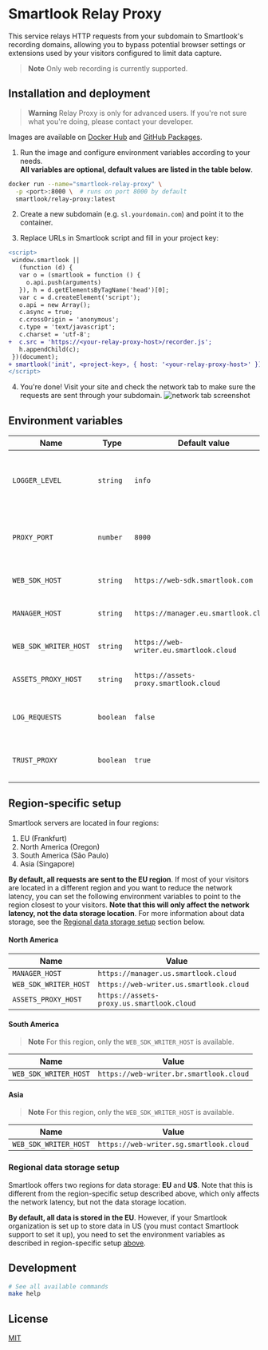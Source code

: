 # Smartlook Relay Proxy

This service relays HTTP requests from your subdomain to
Smartlook's recording domains, allowing you to bypass potential
browser settings or extensions used by your visitors configured to limit data capture.

> **Note**
> Only web recording is currently supported.

## Installation and deployment

> **Warning**
> Relay Proxy is only for advanced users. If you're not sure what you're doing, please contact your developer.

Images are available on [Docker Hub](https://hub.docker.com/r/smartlook/relay-proxy) and [GitHub Packages](https://github.com/smartlook/smartlook-relay-proxy/pkgs/container/relay-proxy).

1. Run the image and configure environment variables according to your needs.  
   **All variables are optional, default values are listed in the table below**.

```bash
docker run --name="smartlook-relay-proxy" \
  -p <port>:8000 \  # runs on port 8000 by default
  smartlook/relay-proxy:latest
```

2. Create a new subdomain (e.g. `sl.yourdomain.com`) and point it to the container.

3. Replace URLs in Smartlook script and fill in your project key:

```diff
<script>
 window.smartlook ||
   (function (d) {
   var o = (smartlook = function () {
     o.api.push(arguments)
   }), h = d.getElementsByTagName('head')[0];
   var c = d.createElement('script');
   o.api = new Array();
   c.async = true;
   c.crossOrigin = 'anonymous';
   c.type = 'text/javascript';
   c.charset = 'utf-8';
+  c.src = 'https://<your-relay-proxy-host>/recorder.js';
   h.appendChild(c);
 })(document);
+ smartlook('init', <project-key>, { host: '<your-relay-proxy-host>' });
</script>
```

4. You're done! Visit your site and check the network tab to make sure the requests are sent through your subdomain.
   ![network tab screenshot](https://raw.githubusercontent.com/smartlook/smartlook-relay-proxy/main/network.png)

## Environment variables

| Name                  | Type      | Default value                           | Description                                                                                        |
| --------------------- | --------- | --------------------------------------- | -------------------------------------------------------------------------------------------------- |
| `LOGGER_LEVEL`        | `string`  | `info`                                  | One of `trace`, `debug`, `info`, `warn`, `error`, `fatal`, `silent`                                |
| `PROXY_PORT`          | `number`  | `8000`                                  | Port which will the HTTP server listen on                                                          |
| `WEB_SDK_HOST`        | `string`  | `https://web-sdk.smartlook.com`         | Smartlook Web SDK host                                                                             |
| `MANAGER_HOST`        | `string`  | `https://manager.eu.smartlook.cloud`    | Smartlook Manager host                                                                             |
| `WEB_SDK_WRITER_HOST` | `string`  | `https://web-writer.eu.smartlook.cloud` | Smartlook Web Writer host                                                                          |
| `ASSETS_PROXY_HOST`   | `string`  | `https://assets-proxy.smartlook.cloud`  | Smartlook Assets Proxy host                                                                        |
| `LOG_REQUESTS`        | `boolean` | `false`                                 | Log all requests (useful for debugging)                                                            |
| `TRUST_PROXY`         | `boolean` | `true`                                  | See Fastify's [trustProxy](https://www.fastify.io/docs/latest/Reference/Server/#trustproxy) option |

## Region-specific setup

Smartlook servers are located in four regions:

1. EU (Frankfurt)
1. North America (Oregon)
1. South America (São Paulo)
1. Asia (Singapore)

**By default, all requests are sent to the EU region**. If most of your visitors are located in a different region and you want to reduce the network latency, you can set the following environment variables to point to the region closest to your visitors. **Note that this will only affect the network latency, not the data storage location**. For more information about data storage, see the [Regional data storage setup](#regional-data-storage-setup) section below.

#### North America

| Name                  | Value                                     |
| --------------------- | ----------------------------------------- |
| `MANAGER_HOST`        | `https://manager.us.smartlook.cloud`      |
| `WEB_SDK_WRITER_HOST` | `https://web-writer.us.smartlook.cloud`   |
| `ASSETS_PROXY_HOST`   | `https://assets-proxy.us.smartlook.cloud` |

#### South America

> **Note**
> For this region, only the `WEB_SDK_WRITER_HOST` is available.

| Name                  | Value                                   |
| --------------------- | --------------------------------------- |
| `WEB_SDK_WRITER_HOST` | `https://web-writer.br.smartlook.cloud` |

#### Asia

> **Note**
> For this region, only the `WEB_SDK_WRITER_HOST` is available.

| Name                  | Value                                   |
| --------------------- | --------------------------------------- |
| `WEB_SDK_WRITER_HOST` | `https://web-writer.sg.smartlook.cloud` |

### Regional data storage setup

Smartlook offers two regions for data storage: **EU** and **US**. Note that this is different from the region-specific setup described above, which only affects the network latency, but not the data storage location.

**By default, all data is stored in the EU**. However, if your Smartlook organization is set up to store data in US (you must contact Smartlook support to set it up), you need to set the environment variables as described in region-specific setup [above](#north-america).

## Development

```bash
# See all available commands
make help
```

## License

[MIT](LICENSE)
